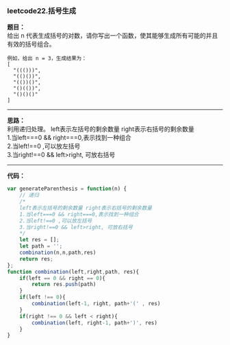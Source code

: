### leetcode22.括号生成

**题目：**  
给出 n 代表生成括号的对数，请你写出一个函数，使其能够生成所有可能的并且有效的括号组合。

```
例如，给出 n = 3，生成结果为：
[
  "((()))",
  "(()())",
  "(())()",
  "()(())",
  "()()()"
]
```

---
**思路：**   
    利用递归处理。
    left表示左括号的剩余数量 right表示右括号的剩余数量  
    1.当left===0 && right===0,表示找到一种组合  
    2.当left!==0 ,可以放左括号  
    3.当right!==0 && left>right, 可放右括号  

---
**代码：**  
```javascript
var generateParenthesis = function(n) {
    // 递归
    /*
    left表示左括号的剩余数量 right表示右括号的剩余数量
    1.当left===0 && right===0,表示找到一种组合
    2.当left!==0 ,可以放左括号
    3.当right!==0 && left>right, 可放右括号
    */
    let res = [];
    let path = '';
    combination(n,n,path,res)
    return res;
};
function combination(left,right,path, res){
    if(left == 0 && right == 0){
        return res.push(path)
    }
    if(left !== 0){
        combination(left-1, right, path+'(' , res)
    }
    if(right !== 0 && left < right){
        combination(left, right-1, path+')', res)
    }
}